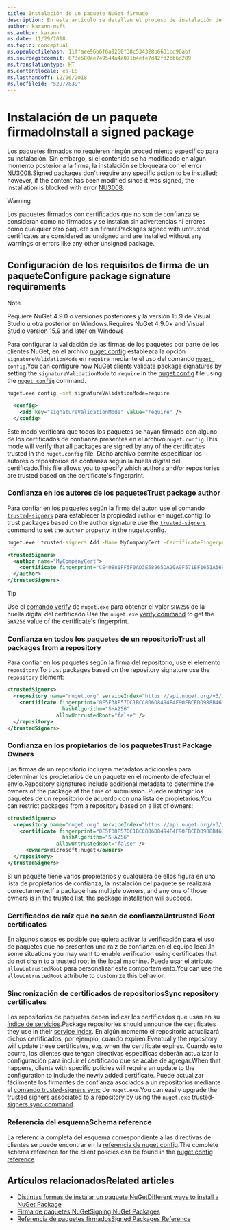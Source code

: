 ```yaml
---
title: Instalación de un paquete NuGet firmado
description: En este artículo se detallan el proceso de instalación de paquetes NuGet firmados y las opciones de configuración de la confianza en la firma de los paquetes.
author: karann-msft
ms.author: karann
ms.date: 11/29/2018
ms.topic: conceptual
ms.openlocfilehash: 11ffaee96b6f6a9260f38c534328b6631cd96abf
ms.sourcegitcommit: 673e580ae749544a4a071b4efe7d42fd2bb6d209
ms.translationtype: HT
ms.contentlocale: es-ES
ms.lasthandoff: 12/06/2018
ms.locfileid: "52977839"
---
```

# <a name="install-a-signed-package"></a><span data-ttu-id="1881b-103">Instalación de un paquete firmado</span><span class="sxs-lookup"><span data-stu-id="1881b-103">Install a signed package</span></span>

<span data-ttu-id="1881b-104">Los paquetes firmados no requieren ningún procedimiento específico para su instalación. Sin embargo, si el contenido se ha modificado en algún momento posterior a la firma, la instalación se bloqueará con el error [NU3008](../reference/errors-and-warnings/NU3008.md).</span><span class="sxs-lookup"><span data-stu-id="1881b-104">Signed packages don't require any specific action to be installed; however, if the content has been modified since it was signed, the installation is blocked with error [NU3008](../reference/errors-and-warnings/NU3008.md).</span></span>

> [!Warning]
> <span data-ttu-id="1881b-105">Los paquetes firmados con certificados que no son de confianza se consideran como no firmados y se instalan sin advertencias ni errores como cualquier otro paquete sin firmar.</span><span class="sxs-lookup"><span data-stu-id="1881b-105">Packages signed with untrusted certificates are considered as unsigned and are installed without any warnings or errors like any other unsigned package.</span></span>

## <a name="configure-package-signature-requirements"></a><span data-ttu-id="1881b-106">Configuración de los requisitos de firma de un paquete</span><span class="sxs-lookup"><span data-stu-id="1881b-106">Configure package signature requirements</span></span>

> [!Note]
> <span data-ttu-id="1881b-107">Requiere NuGet 4.9.0 o versiones posteriores y la versión 15.9 de Visual Studio u otra posterior en Windows.</span><span class="sxs-lookup"><span data-stu-id="1881b-107">Requires NuGet 4.9.0+ and Visual Studio version 15.9 and later on Windows</span></span>

<span data-ttu-id="1881b-108">Para configurar la validación de las firmas de los paquetes por parte de los clientes NuGet, en el archivo [nuget.config](../reference/nuget-config-file) establezca la opción `signatureValidationMode` en `require` mediante el uso del comando [`nuget config`](../tools/cli-ref-config).</span><span class="sxs-lookup"><span data-stu-id="1881b-108">You can configure how NuGet clients validate package signatures by setting the `signatureValidationMode` to `require` in the [nuget.config](../reference/nuget-config-file) file using the [`nuget config`](../tools/cli-ref-config) command.</span></span>

```cmd
nuget.exe config -set signatureValidationMode=require
```

```xml
  <config>
    <add key="signatureValidationMode" value="require" />
  </config>
```

<span data-ttu-id="1881b-109">Este modo verificará que todos los paquetes se hayan firmado con alguno de los certificados de confianza presentes en el archivo `nuget.config`.</span><span class="sxs-lookup"><span data-stu-id="1881b-109">This mode will verify that all packages are signed by any of the certificates trusted in the `nuget.config` file.</span></span> <span data-ttu-id="1881b-110">Dicho archivo permite especificar los autores o repositorios de confianza según la huella digital del certificado.</span><span class="sxs-lookup"><span data-stu-id="1881b-110">This file allows you to specify which authors and/or repositories are trusted based on the certificate's fingerprint.</span></span>

### <a name="trust-package-author"></a><span data-ttu-id="1881b-111">Confianza en los autores de los paquetes</span><span class="sxs-lookup"><span data-stu-id="1881b-111">Trust package author</span></span>

<span data-ttu-id="1881b-112">Para confiar en los paquetes según la firma del autor, use el comando [`trusted-signers`](..tools/cli-ref-trusted-signers) para establecer la propiedad `author` en nuget.config.</span><span class="sxs-lookup"><span data-stu-id="1881b-112">To trust packages based on the author signature use the [`trusted-signers`](..tools/cli-ref-trusted-signers) command to set the `author` property in the nuget.config.</span></span>

```cmd
nuget.exe  trusted-signers Add -Name MyCompanyCert -CertificateFingerprint CE40881FF5F0AD3E58965DA20A9F571EF1651A56933748E1BF1C99E537C4E039 -FingerprintAlgorithm SHA256
```

```xml
<trustedSigners>
  <author name="MyCompanyCert">
    <certificate fingerprint="CE40881FF5F0AD3E58965DA20A9F571EF1651A56933748E1BF1C99E537C4E039" hashAlgorithm="SHA256" allowUntrustedRoot="false" />
  </author>
</trustedSigners>
```

>[!TIP]
><span data-ttu-id="1881b-113">Use el [comando verify](https://docs.microsoft.com/en-us/nuget/tools/cli-ref-verify) de `nuget.exe` para obtener el valor `SHA256` de la huella digital del certificado.</span><span class="sxs-lookup"><span data-stu-id="1881b-113">Use the `nuget.exe` [verify command](https://docs.microsoft.com/en-us/nuget/tools/cli-ref-verify) to get the `SHA256` value of the certificate's fingerprint.</span></span>


### <a name="trust-all-packages-from-a-repository"></a><span data-ttu-id="1881b-114">Confianza en todos los paquetes de un repositorio</span><span class="sxs-lookup"><span data-stu-id="1881b-114">Trust all packages from a repository</span></span>

<span data-ttu-id="1881b-115">Para confiar en los paquetes según la firma del repositorio, use el elemento `repository`:</span><span class="sxs-lookup"><span data-stu-id="1881b-115">To trust packages based on the repository signature use the `repository` element:</span></span>

```xml
<trustedSigners>  
  <repository name="nuget.org" serviceIndex="https://api.nuget.org/v3/index.json">
    <certificate fingerprint="0E5F38F57DC1BCC806D8494F4F90FBCEDD988B4676070...." 
                  hashAlgorithm="SHA256" 
                allowUntrustedRoot="false" />
  </repository>
</trustedSigners>
```

### <a name="trust-package-owners"></a><span data-ttu-id="1881b-116">Confianza en los propietarios de los paquetes</span><span class="sxs-lookup"><span data-stu-id="1881b-116">Trust Package Owners</span></span>

<span data-ttu-id="1881b-117">Las firmas de un repositorio incluyen metadatos adicionales para determinar los propietarios de un paquete en el momento de efectuar el envío.</span><span class="sxs-lookup"><span data-stu-id="1881b-117">Repository signatures include additional metadata to determine the owners of the package at the time of submission.</span></span> <span data-ttu-id="1881b-118">Puede restringir los paquetes de un repositorio de acuerdo con una lista de propietarios:</span><span class="sxs-lookup"><span data-stu-id="1881b-118">You can restrict packages from a repository based on a list of owners:</span></span>

```xml
<trustedSigners>  
  <repository name="nuget.org" serviceIndex="https://api.nuget.org/v3/index.json">
    <certificate fingerprint="0E5F38F57DC1BCC806D8494F4F90FBCEDD988B4676070...." 
                  hashAlgorithm="SHA256" 
                allowUntrustedRoot="false" />
      <owners>microsoft;nuget</owners>
  </repository>
</trustedSigners>
```

<span data-ttu-id="1881b-119">Si un paquete tiene varios propietarios y cualquiera de ellos figura en una lista de propietarios de confianza, la instalación del paquete se realizará correctamente.</span><span class="sxs-lookup"><span data-stu-id="1881b-119">If a package has multiple owners, and any one of those owners is in the trusted list, the package installation will succeed.</span></span>

### <a name="untrusted-root-certificates"></a><span data-ttu-id="1881b-120">Certificados de raíz que no sean de confianza</span><span class="sxs-lookup"><span data-stu-id="1881b-120">Untrusted Root certificates</span></span>

<span data-ttu-id="1881b-121">En algunos casos es posible que quiera activar la verificación para el uso de paquetes que no presenten una raíz de confianza en el equipo local.</span><span class="sxs-lookup"><span data-stu-id="1881b-121">In some situations you may want to enable verification using certificates that do not chain to a trusted root in the local machine.</span></span> <span data-ttu-id="1881b-122">Puede usar el atributo `allowUntrustedRoot` para personalizar este comportamiento.</span><span class="sxs-lookup"><span data-stu-id="1881b-122">You can use the `allowUntrustedRoot` attribute to customize this behavior.</span></span>

### <a name="sync-repository-certificates"></a><span data-ttu-id="1881b-123">Sincronización de certificados de repositorios</span><span class="sxs-lookup"><span data-stu-id="1881b-123">Sync repository certificates</span></span>

<span data-ttu-id="1881b-124">Los repositorios de paquetes deben indicar los certificados que usan en su [índice de servicios](https://docs.microsoft.com/en-us/nuget/api/service-index).</span><span class="sxs-lookup"><span data-stu-id="1881b-124">Package repositories should announce the certificates they use in their [service index](https://docs.microsoft.com/en-us/nuget/api/service-index).</span></span> <span data-ttu-id="1881b-125">En algún momento el repositorio actualizará dichos certificados, por ejemplo, cuando expiren.</span><span class="sxs-lookup"><span data-stu-id="1881b-125">Eventually the repository will update these certificates, e.g. when the certificate expires.</span></span> <span data-ttu-id="1881b-126">Cuando esto ocurra, los clientes que tengan directivas específicas deberán actualizar la configuración para incluir el certificado que se acabe de agregar.</span><span class="sxs-lookup"><span data-stu-id="1881b-126">When that happens, clients with specific policies will require an update to the configuration to include the newly added certificate.</span></span> <span data-ttu-id="1881b-127">Puede actualizar fácilmente los firmantes de confianza asociados a un repositorios mediante el [comando trusted-signers sync](/nuget/tools/cli-ref-trusted-signers.md#nuget-trusted-signers-sync--name-) de `nuget.exe`.</span><span class="sxs-lookup"><span data-stu-id="1881b-127">You can easily upgrade the trusted signers associated to a repository by using the `nuget.exe` [trusted-signers sync command](/nuget/tools/cli-ref-trusted-signers.md#nuget-trusted-signers-sync--name-).</span></span>

### <a name="schema-reference"></a><span data-ttu-id="1881b-128">Referencia del esquema</span><span class="sxs-lookup"><span data-stu-id="1881b-128">Schema reference</span></span>

<span data-ttu-id="1881b-129">La referencia completa del esquema correspondiente a las directivas de clientes se puede encontrar en la [referencia de nuget.config](/nuget/reference/nuget-config-file#trustedsigners-section).</span><span class="sxs-lookup"><span data-stu-id="1881b-129">The complete schema reference for the client policies can be found in the [nuget.config reference](/nuget/reference/nuget-config-file#trustedsigners-section)</span></span>

## <a name="related-articles"></a><span data-ttu-id="1881b-130">Artículos relacionados</span><span class="sxs-lookup"><span data-stu-id="1881b-130">Related articles</span></span>

- [<span data-ttu-id="1881b-131">Distintas formas de instalar un paquete NuGet</span><span class="sxs-lookup"><span data-stu-id="1881b-131">Different ways to install a NuGet Package</span></span>](ways-to-install-a-package.md)
- [<span data-ttu-id="1881b-132">Firma de paquetes NuGet</span><span class="sxs-lookup"><span data-stu-id="1881b-132">Signing NuGet Packages</span></span>](../create-packages/Sign-a-Package.md)
- [<span data-ttu-id="1881b-133">Referencia de paquetes firmados</span><span class="sxs-lookup"><span data-stu-id="1881b-133">Signed Packages Reference</span></span>](../reference/Signed-Packages-Reference.md)
